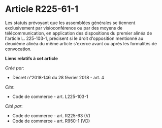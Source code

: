 # Article R225-61-1

Les statuts prévoyant que les assemblées générales se tiennent exclusivement par visioconférence ou par des moyens de
télécommunication, en application des dispositions du premier alinéa de l'article L. 225-103-1, précisent si le droit
d'opposition mentionné au deuxième alinéa du même article s'exerce avant ou après les formalités de convocation.

**Liens relatifs à cet article**

_Créé par_:

  - Décret n°2018-146 du 28 février 2018 - art. 4

_Cite_:

  - Code de commerce - art. L225-103-1

_Cité par_:

  - Code de commerce - art. R225-63 (V)
  - Code de commerce - art. R950-1 (VD)
